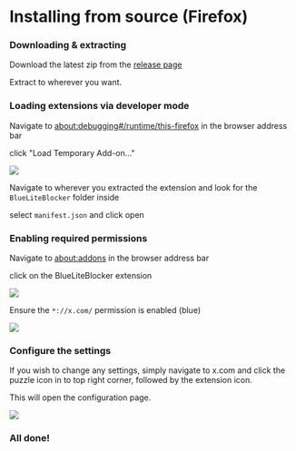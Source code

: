 # Installing from source (Firefox)

### Downloading & extracting

Download the latest zip from the [release page](https://github.com/MalwareTech/BlueLiteBlocker/releases)

Extract to wherever you want.

### Loading extensions via developer mode

Navigate to [about:debugging#/runtime/this-firefox](about:debugging#/runtime/this-firefox) in the browser address bar

click "Load Temporary Add-on..."

![](load_temporary_extension.png)

Navigate to wherever you extracted the extension and look for the `BlueLiteBlocker` folder inside

select `manifest.json` and click open

### Enabling required permissions
Navigate to [about:addons](aabout:addons) in the browser address bar

click on the BlueLiteBlocker extension

![](manage_extensions.png)

Ensure the `*://x.com/` permission is enabled (blue)

![](enable_permissions.png)

### Configure the settings
If you wish to change any settings, simply navigate to x.com and click the puzzle icon in to top right corner, followed by the extension icon.

This will open the configuration page.

![](extension_icon.png)

### All done!
